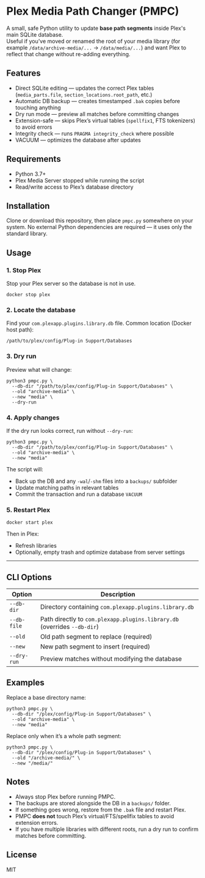 # Plex Media Path Changer (PMPC)

A small, safe Python utility to update **base path segments** inside Plex's main SQLite database.  
Useful if you’ve moved or renamed the root of your media library (for example `/data/archive-media/...` → `/data/media/...`) and want Plex to reflect that change without re-adding everything.

## Features

- Direct SQLite editing — updates the correct Plex tables (`media_parts.file`, `section_locations.root_path`, etc.)
- Automatic DB backup — creates timestamped `.bak` copies before touching anything
- Dry run mode — preview all matches before committing changes
- Extension-safe — skips Plex’s virtual tables (`spellfix1`, FTS tokenizers) to avoid errors
- Integrity check — runs `PRAGMA integrity_check` where possible
- VACUUM — optimizes the database after updates

## Requirements

- Python 3.7+
- Plex Media Server stopped while running the script
- Read/write access to Plex’s database directory

## Installation

Clone or download this repository, then place `pmpc.py` somewhere on your system.
No external Python dependencies are required — it uses only the standard library.

## Usage

### 1. Stop Plex

Stop your Plex server so the database is not in use.

    docker stop plex

### 2. Locate the database

Find your `com.plexapp.plugins.library.db` file. Common location (Docker host path):

    /path/to/plex/config/Plug-in Support/Databases

### 3. Dry run

Preview what will change:

    python3 pmpc.py \
      --db-dir "/path/to/plex/config/Plug-in Support/Databases" \
      --old "archive-media" \
      --new "media" \
      --dry-run

### 4. Apply changes

If the dry run looks correct, run without `--dry-run`:

    python3 pmpc.py \
      --db-dir "/path/to/plex/config/Plug-in Support/Databases" \
      --old "archive-media" \
      --new "media"

The script will:

- Back up the DB and any `-wal`/`-shm` files into a `backups/` subfolder
- Update matching paths in relevant tables
- Commit the transaction and run a database `VACUUM`

### 5. Restart Plex

    docker start plex

Then in Plex:

- Refresh libraries
- Optionally, empty trash and optimize database from server settings

---

## CLI Options

| Option         | Description |
|----------------|-------------|
| `--db-dir`     | Directory containing `com.plexapp.plugins.library.db` |
| `--db-file`    | Path directly to `com.plexapp.plugins.library.db` (overrides `--db-dir`) |
| `--old`        | Old path segment to replace (required) |
| `--new`        | New path segment to insert (required) |
| `--dry-run`    | Preview matches without modifying the database |

## Examples

Replace a base directory name:

    python3 pmpc.py \
      --db-dir "/plex/config/Plug-in Support/Databases" \
      --old "archive-media" \
      --new "media"

Replace only when it’s a whole path segment:

    python3 pmpc.py \
      --db-dir "/plex/config/Plug-in Support/Databases" \
      --old "/archive-media/" \
      --new "/media/"
      
## Notes

- Always stop Plex before running PMPC.
- The backups are stored alongside the DB in a `backups/` folder.
- If something goes wrong, restore from the `.bak` file and restart Plex.
- PMPC **does not** touch Plex’s virtual/FTS/spellfix tables to avoid extension errors.
- If you have multiple libraries with different roots, run a dry run to confirm matches before committing.

## License

MIT

